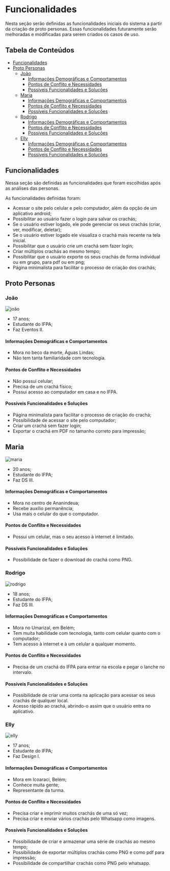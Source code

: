 # Funcionalidades

Nesta seção serão definidas as funcionalidades iniciais do sistema a partir da criação de proto personas. Essas funcionalidades futuramente serão melhoradas e modificadas para serem criados os casos de uso.

## Tabela de Conteúdos

- [Funcionalidades](#funcionalidades-1)
- [Proto Personas](#proto-personas)
  - [João](#joão)
    - [Informações Demográficas e Comportamentos](#informações-demográficas-e-comportamentos)
    - [Pontos de Conflito e Necessidades](#pontos-de-conflito-e-necessidades)
    - [Possíveis Funcionalidades e Soluções](#possíveis-funcionalidades-e-soluções)
  - [Maria](#maria)
    - [Informações Demográficas e Comportamentos](#informações-demográficas-e-comportamentos-1)
    - [Pontos de Conflito e Necessidades](#pontos-de-conflito-e-necessidades-1)
    - [Possíveis Funcionalidades e Soluções](#possíveis-funcionalidades-e-soluções-1)
  - [Rodrigo](#rodrigo)
    - [Informações Demográficas e Comportamentos](#informações-demográficas-e-comportamentos-2)
    - [Pontos de Conflito e Necessidades](#pontos-de-conflito-e-necessidades-2)
    - [Possíveis Funcionalidades e Soluções](#possíveis-funcionalidades-e-soluções-2)
  - [Elly](#elly)
    - [Informações Demográficas e Comportamentos](#informações-demográficas-e-comportamentos-3)
    - [Pontos de Conflito e Necessidades](#pontos-de-conflito-e-necessidades-3)
    - [Possíveis Funcionalidades e Soluções](#possíveis-funcionalidades-e-soluções-3)

## Funcionalidades

Nessa seção são definidas as funcionalidades que foram escolhidas após as análises das personas.

As funcionalidades definidas foram:

- Acessar o site pelo celular e pelo computador, além da opção de um aplicativo android;
- Possibilitar ao usuário fazer o login para salvar os crachás;
- Se o usuário estiver logado, ele pode gerenciar os seus crachás (criar, ver, modificar, deletar);
- Se o usuário estiver logado ele visualiza o crachá mais recente na tela inicial.
- Possibilitar que o usuário crie um crachá sem fazer login;
- Criar múltiplos crachás ao mesmo tempo;
- Possibilitar que o usuário exporte os seus crachás de forma individual ou em grupo, para pdf ou em png;
- Página minimalista para facilitar o processo de criação dos crachás;

## Proto Personas

### João

![joão](Proto-Personas/João.jpeg)

- 17 anos;
- Estudante do IFPA;
- Faz Eventos II.

#### Informações Demográficas e Comportamentos

- Mora no beco da morte, Águas Lindas;
- Não tem tanta familiaridade com tecnologia.

#### Pontos de Conflito e Necessidades

- Não possui celular;
- Precisa de um crachá físico;
- Possui acesso ao computador em casa e no IFPA.

#### Possíveis Funcionalidades e Soluções

- Página minimalista para facilitar o processo de criação do crachá;
- Possibilidade de acessar o site pelo computador;
- Criar um crachá sem fazer login;
- Exportar o crachá em PDF no tamanho correto para impressão;

## Maria

![maria](Proto-Personas/Maria.jpeg)

- 20 anos;
- Estudante do IFPA;
- Faz DS III.

#### Informações Demográficas e Comportamentos

- Mora no centro de Ananindeua;
- Recebe auxílio permanência;
- Usa mais o celular do que o computador.

#### Pontos de Conflito e Necessidades

- Possui um celular, mas o seu acesso à internet é limitado.

#### Possíveis Funcionalidades e Soluções

- Possibilidade de fazer o download do crachá como PNG.

### Rodrigo

![rodrigo](Proto-Personas/Rodrigo.jpeg)

- 18 anos;
- Estudante do IFPA;
- Faz DS III.

#### Informações Demográficas e Comportamentos

- Mora no Umarizal, em Belém;
- Tem muita habilidade com tecnologia, tanto com celular quanto com o computador;
- Tem acesso à internet e à um celular a qualquer momento.

#### Pontos de Conflito e Necessidades

- Precisa de um crachá do IFPA para entrar na escola e pegar o lanche no intervalo.

#### Possíveis Funcionalidades e Soluções

- Possibilidade de criar uma conta na aplicação para acessar os seus crachás de qualquer local.
- Acesso rápido ao crachá, abrindo-o assim que o usuário entra no aplicativo.

### Elly

![elly](Proto-Personas/Elly.jpeg)

- 17 anos;
- Estudante do IFPA;
- Faz Design I.

#### Informações Demográficas e Comportamentos

- Mora em Icoaraci, Belém;
- Conhece muita gente;
- Representante da turma.

#### Pontos de Conflito e Necessidades

- Precisa criar e imprimir muitos crachás de uma só vez;
- Precisa criar e enviar vários crachás pelo Whatsapp como imagens.

#### Possíveis Funcionalidades e Soluções

- Possibilidade de criar e armazenar uma série de crachás ao mesmo tempo;
- Possibilidade de exportar múltiplos crachás como PNG e como pdf para impressão;
- Possibilidade de compartilhar crachás como PNG pelo whatsapp.